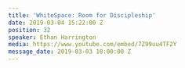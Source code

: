 ```yaml
---
title: 'WhiteSpace: Room for Discipleship'
date: 2019-03-04 15:22:00 Z
position: 32
speaker: Ethan Harrington
media: https://www.youtube.com/embed/7Z99uu4TF2Y
message_date: 2019-03-03 10:00:00 Z
---
```


